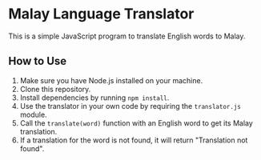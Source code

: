 # Malay Language Translator

This is a simple JavaScript program to translate English words to Malay.

## How to Use

1. Make sure you have Node.js installed on your machine.
2. Clone this repository.
3. Install dependencies by running `npm install`.
4. Use the translator in your own code by requiring the `translator.js` module.
5. Call the `translate(word)` function with an English word to get its Malay translation.
6. If a translation for the word is not found, it will return "Translation not found".
